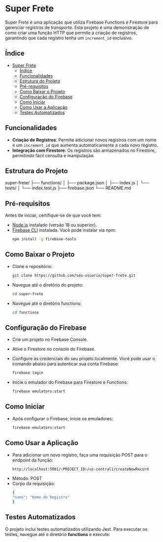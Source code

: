 # Super Frete

Super Frete é uma aplicação que utiliza Firebase Functions e Firestore para gerenciar registros de transporte. Este projeto é uma demonstração de como criar uma função HTTP que permite a criação de registros, garantindo que cada registro tenha um `increment_id` exclusivo.

## Índice

- [Super Frete](#super-frete)
  - [Índice](#índice)
  - [Funcionalidades](#funcionalidades)
  - [Estrutura do Projeto](#estrutura-do-projeto)
  - [Pré-requisitos](#pré-requisitos)
  - [Como Baixar o Projeto](#como-baixar-o-projeto)
  - [Configuração do Firebase](#configuração-do-firebase)
  - [Como Iniciar](#como-iniciar)
  - [Como Usar a Aplicação](#como-usar-a-aplicação)
  - [Testes Automatizados](#testes-automatizados)

## Funcionalidades

- **Criação de Registros**: Permite adicionar novos registros com um nome e um `increment_id` que aumenta automaticamente a cada novo registro.
- **Integração com Firestore**: Os registros são armazenados no Firestore, permitindo fácil consulta e manipulação.

## Estrutura do Projeto

super-frete/ ├── functions/ │ ├── package.json │ ├── index.js │ └── tests/ │ └── index.test.js ├── firebase.json └── README.md


## Pré-requisitos

Antes de iniciar, certifique-se de que você tem:

- [Node.js](https://nodejs.org/) instalado (versão 18 ou superior).
- [Firebase CLI](https://firebase.google.com/docs/cli) instalada. Você pode instalar via npm:
  ```bash
  npm install -g firebase-tools

## Como Baixar o Projeto

- Clone o repositório:
    ```bash
    git clone https://github.com/seu-usuario/super-frete.git

- Navegue até o diretório do projeto:
   ```bash
   cd super-frete

- Navegue até o diretório functions:
     ```bash
   cd functions

## Configuração do Firebase
- Crie um projeto no Firebase Console.
- Ative o Firestore no console do Firebase.
- Configure as credenciais do seu projeto localmente. Você pode usar o comando abaixo para autenticar sua conta Firebase:

     ```bash
   firebase login

- Inicie o emulador do Firebase para Firestore e Functions:

     ```bash
   firebase emulators:start

## Como Iniciar

- Após configurar o Firebase, inicie os emuladores:

     ```bash
   firebase emulators:start
   
## Como Usar a Aplicação
- Para adicionar um novo registro, faça uma requisição POST para o endpoint da função:
     ```bash
   http://localhost:5001/<PROJECT_ID>/us-central1/createNewRecord
- Método: POST
- Corpo da requisição:
     ```bash
   {
  "name": "Nome do Registro"
   }

## Testes Automatizados

O projeto inclui testes automatizados utilizando Jest. Para executar os testes, navegue até o diretório **functions** e execute: